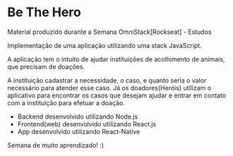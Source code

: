 # Be The Hero

Material produzido durante a Semana OmniStack[Rockseat] - Estudos

Implementação de uma aplicação utilizando uma stack JavaScript.

A aplicação tem o intuito de ajudar instituições de acolhimento de animais, que precisam de doações.

A instituição cadastrar a necessidade, o caso, e quanto seria o valor necessário para atender esse caso. Já os doadores(Heróis) utilizam
o aplicativo para encontrar os casos que desejam ajudar e entrar em contato com a instituição para efetuar a doação.

- Backend desenvolvido utilizando Node.js
- Frontend(web) desenvolvido utilizando React.js
- App desenvolvido utilizando React-Native

Semana de muito aprendizado! :)

